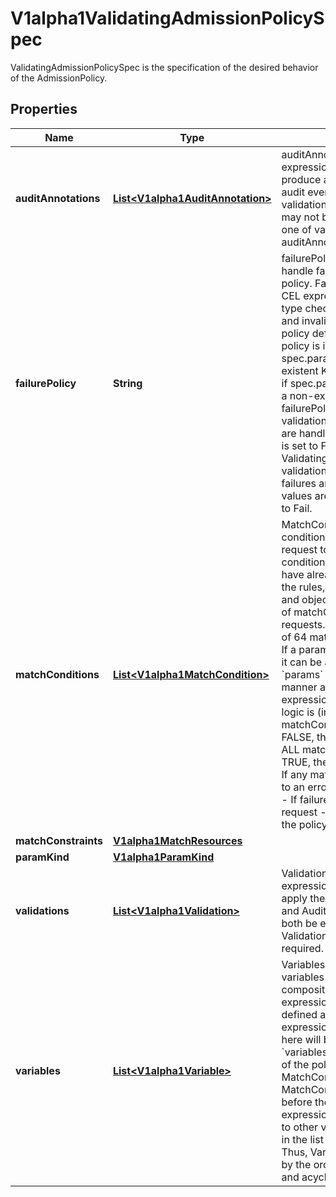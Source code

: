 

# V1alpha1ValidatingAdmissionPolicySpec

ValidatingAdmissionPolicySpec is the specification of the desired behavior of the AdmissionPolicy.

## Properties

| Name | Type | Description | Notes |
|------------ | ------------- | ------------- | -------------|
|**auditAnnotations** | [**List&lt;V1alpha1AuditAnnotation&gt;**](V1alpha1AuditAnnotation.md) | auditAnnotations contains CEL expressions which are used to produce audit annotations for the audit event of the API request. validations and auditAnnotations may not both be empty; a least one of validations or auditAnnotations is required. |  [optional] |
|**failurePolicy** | **String** | failurePolicy defines how to handle failures for the admission policy. Failures can occur from CEL expression parse errors, type check errors, runtime errors and invalid or mis-configured policy definitions or bindings.  A policy is invalid if spec.paramKind refers to a non-existent Kind. A binding is invalid if spec.paramRef.name refers to a non-existent resource.  failurePolicy does not define how validations that evaluate to false are handled.  When failurePolicy is set to Fail, ValidatingAdmissionPolicyBinding validationActions define how failures are enforced.  Allowed values are Ignore or Fail. Defaults to Fail. |  [optional] |
|**matchConditions** | [**List&lt;V1alpha1MatchCondition&gt;**](V1alpha1MatchCondition.md) | MatchConditions is a list of conditions that must be met for a request to be validated. Match conditions filter requests that have already been matched by the rules, namespaceSelector, and objectSelector. An empty list of matchConditions matches all requests. There are a maximum of 64 match conditions allowed.  If a parameter object is provided, it can be accessed via the &#x60;params&#x60; handle in the same manner as validation expressions.  The exact matching logic is (in order):   1. If ANY matchCondition evaluates to FALSE, the policy is skipped.   2. If ALL matchConditions evaluate to TRUE, the policy is evaluated.   3. If any matchCondition evaluates to an error (but none are FALSE):      - If failurePolicy&#x3D;Fail, reject the request      - If failurePolicy&#x3D;Ignore, the policy is skipped |  [optional] |
|**matchConstraints** | [**V1alpha1MatchResources**](V1alpha1MatchResources.md) |  |  [optional] |
|**paramKind** | [**V1alpha1ParamKind**](V1alpha1ParamKind.md) |  |  [optional] |
|**validations** | [**List&lt;V1alpha1Validation&gt;**](V1alpha1Validation.md) | Validations contain CEL expressions which is used to apply the validation. Validations and AuditAnnotations may not both be empty; a minimum of one Validations or AuditAnnotations is required. |  [optional] |
|**variables** | [**List&lt;V1alpha1Variable&gt;**](V1alpha1Variable.md) | Variables contain definitions of variables that can be used in composition of other expressions. Each variable is defined as a named CEL expression. The variables defined here will be available under &#x60;variables&#x60; in other expressions of the policy except MatchConditions because MatchConditions are evaluated before the rest of the policy.  The expression of a variable can refer to other variables defined earlier in the list but not those after. Thus, Variables must be sorted by the order of first appearance and acyclic. |  [optional] |



